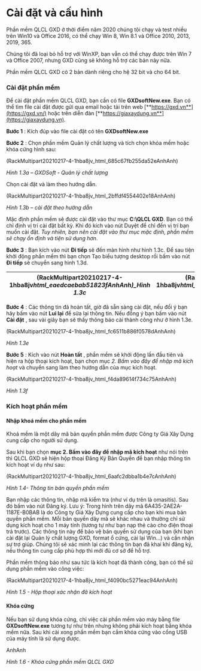 # Cài đặt và cấu hình

Phần mềm QLCL GXD ở thời điểm năm 2020 chúng tôi chạy và test nhiều trên Win10 và Office 2016, có thể chạy Win 8, Win 8.1 và Office 2010, 2013, 2019, 365.

Chúng tôi đã loại bỏ hỗ trợ với WinXP, bạn vẫn có thể chạy được trên Win 7 và Office 2007, nhưng GXD cũng sẽ không hỗ trợ các bản này nữa.

Phần mềm QLCL GXD có 2 bản dành riêng cho hệ 32 bit và cho 64 bit.

### Cài đặt phần mềm

Để cài đặt phần mềm QLCL GXD, bạn cần có file **GXDsoftNew.exe**. Bạn có thể tìm file cài đặt được gửi qua email hoặc tải trên web [**https://gxd.vn**](https://gxd.vn/) hoặc trên diễn đàn [**https://giaxaydung.vn**](https://giaxaydung.vn).

**Bước 1** : Kích đúp vào file cài đặt có tên **GXDsoftNew.exe**

**Bước 2** : Chọn phần mềm Quản lý chất lượng và tích chọn khóa mềm hoặc khóa cứng hình sau:

(RackMultipart20210217-4-1hba8jv_html_685c67fb255da52eAnhAnh)

_Hình 1.3a – GXDSoft - Quản lý chất lượng_

Chọn cài đặt và làm theo hướng dẫn.

(RackMultipart20210217-4-1hba8jv_html_2bffdf4554402e18AnhAnh)

_Hình 1.3b – cài đặt theo hướng dẫn_

Mặc định phần mềm sẽ được cài đặt vào thư mục **C:\QLCL GXD**. Bạn có thể chỉ định vị trí cài đặt bất kỳ. Khi đó kích vào nút Duyệt để chỉ đến vị trí bạn muốn cài đặt. _Tuy nhiên, bạn nên cài đặt vào thư mục mặc định, phần mềm sẽ chạy ổn định và tiện sử dụng hơn_.

**Bước 3** : Bạn kích vào nút **Đi tiếp** sẽ đến màn hình như hình 1.3c. Để sau tiện khởi động phần mềm thì bạn chọn Tạo biểu tượng desktop rồi bấm vào nút **Đi tiếp** sẽ chuyển sang hình 1.3d.

| (RackMultipart20210217-4-1hba8jv*html_eaedcaebab51823fAnhAnh)\_Hình 1.3c* | (RackMultipart20210217-4-1hba8jv*html_968e5a9068775b39AnhAnh)\_Hình 1.3d* |
| ------------------------------------------------------------------------- | ------------------------------------------------------------------------- |

**Bước 4** : Các thông tin đã hoàn tất, giờ đã sẵn sàng cài đặt, nếu đổi ý bạn hãy bấm vào nút **Lui lại** để sửa lại thông tin. Nếu đồng ý bạn bấm vào nút **Cài đặt** , sau vài giây bạn sẽ thấy thông báo cài thành công như ở hình 1.3e.

(RackMultipart20210217-4-1hba8jv_html_fc6511b886f0578dAnhAnh)

_Hình 1.3e_

**Bước 5** : Kích vào nút **Hoàn tất** , phần mềm sẽ khởi động lần đầu tiên và hiện ra hộp thoại kích hoạt, bạn chọn mục _2. Bấm vào đây để nhập mã kích hoạt_ và chuyển sang làm theo hướng dẫn của mục kích hoạt.

(RackMultipart20210217-4-1hba8jv_html_f4da89614f734c75AnhAnh)

_Hình 1.3f_

### Kích hoạt phần mềm

#### Nhập khoá mềm cho phần mềm

Khoá mềm là một dãy mã bản quyền phần mềm được Công ty Giá Xây Dựng cung cấp cho người sử dụng.

Sau khi bạn chọn **mục 2. Bấm vào đây để nhập mã kích hoạt** như nói trên thì QLCL GXD sẽ hiện hộp thoại Đăng Ký Bản Quyền để bạn nhập thông tin kích hoạt ví dụ như sau:

(RackMultipart20210217-4-1hba8jv_html_6aafc2dbba1b4e7cAnhAnh)

_Hình 1.4- Thông tin bản quyền phần mềm_

Bạn nhập các thông tin, nhập mã kiểm tra (như ví dụ trên là omasitis). Sau đó bấm vào nút Đăng ký. Lưu ý: Trong hình trên dãy mã 6A435-2AE2A-1187E-B0BAB là do Công ty Giá Xây Dựng cung cấp cho bạn khi mua bản quyền phần mềm. Mỗi bản quyền dãy mã sẽ khác nhau và thường chỉ sử dụng kích hoạt cho 1 máy tính (tương tự như bạn nạp thẻ cào cho điện thoại trả trước). Các thông tin này để bảo vệ bản quyền sử dụng của bạn (khi bạn cài đặt lại Quản lý chất lượng GXD, format ổ cứng, cài lại Win…) và cần nhận sự trợ giúp. Chúng tôi sẽ xác minh lại các thông tin bạn đã khai khi đăng ký, nếu thông tin cung cấp phù hợp thì mới đủ cơ sở để hỗ trợ.

Phần mềm thông báo như sau tức là kích hoạt đã thành công, bạn có thể sử dụng phần mềm vào công việc:

(RackMultipart20210217-4-1hba8jv_html_f4090bc5271eac94AnhAnh)

_Hình 1.5 - Hộp thoại xác nhận đã kích hoạt_

#### Khóa cứng

Nếu bạn sử dụng khóa cứng, chỉ việc cài phần mềm vào máy bằng file **GXDsoftNew.exe** tương tự như trên nhưng không phải kích hoạt bằng khóa mềm nữa. Sau khi cài xong phần mềm bạn cắm khóa cứng vào cổng USB của máy tính là sử dụng được.

AnhAnh

_Hình 1.6 - Khóa cứng phần mềm QLCL GXD_
